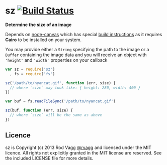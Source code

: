 # sz [![Build Status](https://secure.travis-ci.org/rvagg/node-sz.png)](http://travis-ci.org/rvagg/node-sz)

**Determine the size of an image**

Depends on [node-canvas](https://github.com/LearnBoost/node-canvas) which has special [build instructions](https://github.com/LearnBoost/node-canvas/wiki/_pages) as it requires **Cairo** to be installed on your system.

You may provide either a `String` specifying the path to the image or a `Buffer` containing the image data and you will receive an object with `'height'` and `'width'` properties on your callback

```js
var sz = require('sz')
  , fs = require('fs')

sz('/path/to/nyancat.gif', function (err, size) {
  // where `size` may look like: { height: 280, width: 400 }
})

var buf = fs.readFileSync('/path/to/nyancat.gif')

sz(buf, function (err, size) {
  // where `size` will be the same as above
})
```

## Licence

sz is Copyright (c) 2013 Rod Vagg [@rvagg](https://twitter.com/rvagg) and licensed under the MIT licence. All rights not explicitly granted in the MIT license are reserved. See the included LICENSE file for more details.